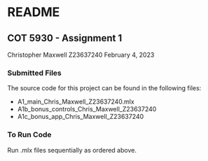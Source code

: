 # README

## COT 5930 - Assignment 1

Christopher Maxwell
Z23637240
February 4, 2023

### Submitted Files

The source code for this project can be found in the following files:

* A1_main_Chris_Maxwell_Z23637240.mlx
* A1b_bonus_controls_Chris_Maxwell_Z23637240
* A1c_bonus_app_Chris_Maxwell_Z23637240

### To Run Code

Run .mlx files sequentially as ordered above. 